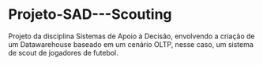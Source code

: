 # Projeto-SAD---Scouting
Projeto da disciplina Sistemas de Apoio à Decisão, envolvendo a criação de um Datawarehouse baseado em um cenário OLTP, nesse caso, um sistema de scout de jogadores de futebol.
